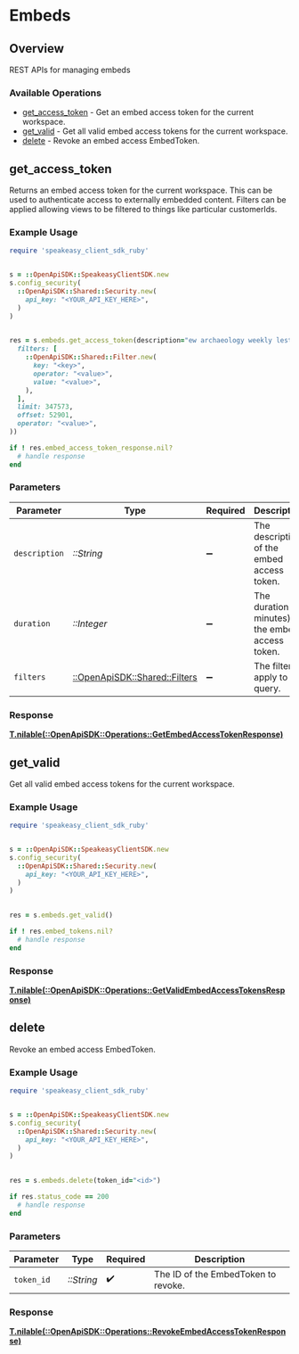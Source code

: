 # Embeds

## Overview

REST APIs for managing embeds

### Available Operations

* [get_access_token](#get_access_token) - Get an embed access token for the current workspace.
* [get_valid](#get_valid) - Get all valid embed access tokens for the current workspace.
* [delete](#delete) - Revoke an embed access EmbedToken.

## get_access_token

Returns an embed access token for the current workspace. This can be used to authenticate access to externally embedded content.
Filters can be applied allowing views to be filtered to things like particular customerIds.

### Example Usage

```ruby
require 'speakeasy_client_sdk_ruby'


s = ::OpenApiSDK::SpeakeasyClientSDK.new
s.config_security(
  ::OpenApiSDK::Shared::Security.new(
    api_key: "<YOUR_API_KEY_HERE>",
  )
)

    
res = s.embeds.get_access_token(description="ew archaeology weekly lest lumpy", duration=330261, filters=::OpenApiSDK::Shared::Filters.new(
  filters: [
    ::OpenApiSDK::Shared::Filter.new(
      key: "<key>",
      operator: "<value>",
      value: "<value>",
    ),
  ],
  limit: 347573,
  offset: 52901,
  operator: "<value>",
))

if ! res.embed_access_token_response.nil?
  # handle response
end

```

### Parameters

| Parameter                                                       | Type                                                            | Required                                                        | Description                                                     |
| --------------------------------------------------------------- | --------------------------------------------------------------- | --------------------------------------------------------------- | --------------------------------------------------------------- |
| `description`                                                   | *::String*                                                      | :heavy_minus_sign:                                              | The description of the embed access token.                      |
| `duration`                                                      | *::Integer*                                                     | :heavy_minus_sign:                                              | The duration (in minutes) of the embed access token.            |
| `filters`                                                       | [::OpenApiSDK::Shared::Filters](../../models/shared/filters.md) | :heavy_minus_sign:                                              | The filter to apply to the query.                               |

### Response

**[T.nilable(::OpenApiSDK::Operations::GetEmbedAccessTokenResponse)](../../models/operations/getembedaccesstokenresponse.md)**



## get_valid

Get all valid embed access tokens for the current workspace.

### Example Usage

```ruby
require 'speakeasy_client_sdk_ruby'


s = ::OpenApiSDK::SpeakeasyClientSDK.new
s.config_security(
  ::OpenApiSDK::Shared::Security.new(
    api_key: "<YOUR_API_KEY_HERE>",
  )
)

    
res = s.embeds.get_valid()

if ! res.embed_tokens.nil?
  # handle response
end

```

### Response

**[T.nilable(::OpenApiSDK::Operations::GetValidEmbedAccessTokensResponse)](../../models/operations/getvalidembedaccesstokensresponse.md)**



## delete

Revoke an embed access EmbedToken.

### Example Usage

```ruby
require 'speakeasy_client_sdk_ruby'


s = ::OpenApiSDK::SpeakeasyClientSDK.new
s.config_security(
  ::OpenApiSDK::Shared::Security.new(
    api_key: "<YOUR_API_KEY_HERE>",
  )
)

    
res = s.embeds.delete(token_id="<id>")

if res.status_code == 200
  # handle response
end

```

### Parameters

| Parameter                           | Type                                | Required                            | Description                         |
| ----------------------------------- | ----------------------------------- | ----------------------------------- | ----------------------------------- |
| `token_id`                          | *::String*                          | :heavy_check_mark:                  | The ID of the EmbedToken to revoke. |

### Response

**[T.nilable(::OpenApiSDK::Operations::RevokeEmbedAccessTokenResponse)](../../models/operations/revokeembedaccesstokenresponse.md)**


